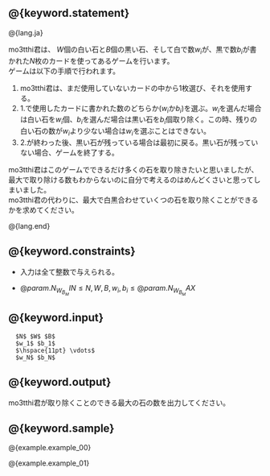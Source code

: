 ## @{keyword.statement}

@{lang.ja}

  mo3tthi君は、 $W$個の白い石と$B$個の黒い石、そして白で数$w_i$が、黒で数$b_i$が書かれた$N$枚のカードを使ってあるゲームを行います。  
  ゲームは以下の手順で行われます。  
1. mo3tthi君は、まだ使用していないカードの中から$1$枚選び、それを使用する。  
2. 1.で使用したカードに書かれた数のどちらか($w_i$か$b_i$)を選ぶ。$w_i$を選んだ場合は白い石を$w_i$個、$b_i$を選んだ場合は黒い石を$b_i$個取り除く。この時、残りの白い石の数が$w_i$より少ない場合は$w_i$を選ぶことはできない。  
3. 2.が終わった後、黒い石が残っている場合は最初に戻る。黒い石が残っていない場合、ゲームを終了する。  

  mo3tthi君はこのゲームでできるだけ多くの石を取り除きたいと思いましたが、最大で取り除ける数もわからないのに自分で考えるのはめんどくさいと思ってしまいました。  
  mo3tthi君の代わりに、最大で白黒合わせていくつの石を取り除くことができるかを求めてください。

@{lang.end}

## @{keyword.constraints}
- 入力は全て整数で与えられる。

- $@{param.N_W_B_MIN} \leq N,W,B,w_i,b_i \leq @{param.N_W_B_MAX}$


## @{keyword.input}

```
  $N$ $W$ $B$
  $w_1$ $b_1$
  $\hspace{11pt} \vdots$
  $w_N$ $b_N$
```

## @{keyword.output}

mo3tthi君が取り除くことのできる最大の石の数を出力してください。

## @{keyword.sample}

@{example.example_00}

@{example.example_01}

